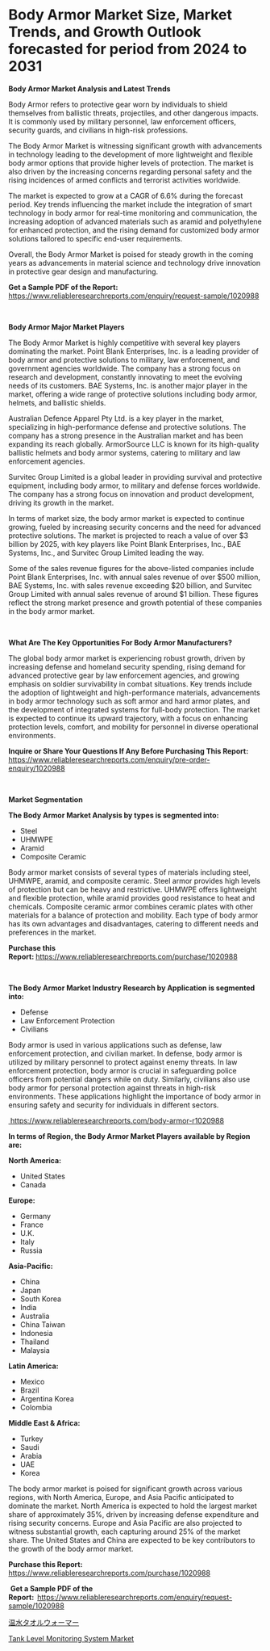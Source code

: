 <p><h1>Body Armor Market Size, Market Trends, and Growth Outlook forecasted for period from 2024 to 2031</h1></p><p><strong>Body Armor Market Analysis and Latest Trends</strong></p>
<p><p>Body Armor refers to protective gear worn by individuals to shield themselves from ballistic threats, projectiles, and other dangerous impacts. It is commonly used by military personnel, law enforcement officers, security guards, and civilians in high-risk professions.</p><p>The Body Armor Market is witnessing significant growth with advancements in technology leading to the development of more lightweight and flexible body armor options that provide higher levels of protection. The market is also driven by the increasing concerns regarding personal safety and the rising incidences of armed conflicts and terrorist activities worldwide.</p><p>The market is expected to grow at a CAGR of 6.6% during the forecast period. Key trends influencing the market include the integration of smart technology in body armor for real-time monitoring and communication, the increasing adoption of advanced materials such as aramid and polyethylene for enhanced protection, and the rising demand for customized body armor solutions tailored to specific end-user requirements.</p><p>Overall, the Body Armor Market is poised for steady growth in the coming years as advancements in material science and technology drive innovation in protective gear design and manufacturing.</p></p>
<p><strong>Get a Sample PDF of the Report:&nbsp;</strong> <a href="https://www.reliableresearchreports.com/enquiry/request-sample/1020988">https://www.reliableresearchreports.com/enquiry/request-sample/1020988</a></p>
<p>&nbsp;</p>
<p><strong>Body Armor Major Market Players</strong></p>
<p><p>The Body Armor Market is highly competitive with several key players dominating the market. Point Blank Enterprises, Inc. is a leading provider of body armor and protective solutions to military, law enforcement, and government agencies worldwide. The company has a strong focus on research and development, constantly innovating to meet the evolving needs of its customers. BAE Systems, Inc. is another major player in the market, offering a wide range of protective solutions including body armor, helmets, and ballistic shields.</p><p>Australian Defence Apparel Pty Ltd. is a key player in the market, specializing in high-performance defense and protective solutions. The company has a strong presence in the Australian market and has been expanding its reach globally. ArmorSource LLC is known for its high-quality ballistic helmets and body armor systems, catering to military and law enforcement agencies.</p><p>Survitec Group Limited is a global leader in providing survival and protective equipment, including body armor, to military and defense forces worldwide. The company has a strong focus on innovation and product development, driving its growth in the market.</p><p>In terms of market size, the body armor market is expected to continue growing, fueled by increasing security concerns and the need for advanced protective solutions. The market is projected to reach a value of over $3 billion by 2025, with key players like Point Blank Enterprises, Inc., BAE Systems, Inc., and Survitec Group Limited leading the way.</p><p>Some of the sales revenue figures for the above-listed companies include Point Blank Enterprises, Inc. with annual sales revenue of over $500 million, BAE Systems, Inc. with sales revenue exceeding $20 billion, and Survitec Group Limited with annual sales revenue of around $1 billion. These figures reflect the strong market presence and growth potential of these companies in the body armor market.</p></p>
<p>&nbsp;</p>
<p><strong>What Are The Key Opportunities For Body Armor Manufacturers?</strong></p>
<p><p>The global body armor market is experiencing robust growth, driven by increasing defense and homeland security spending, rising demand for advanced protective gear by law enforcement agencies, and growing emphasis on soldier survivability in combat situations. Key trends include the adoption of lightweight and high-performance materials, advancements in body armor technology such as soft armor and hard armor plates, and the development of integrated systems for full-body protection. The market is expected to continue its upward trajectory, with a focus on enhancing protection levels, comfort, and mobility for personnel in diverse operational environments.</p></p>
<p><strong>Inquire or Share Your Questions If Any Before Purchasing This Report:</strong> <a href="https://www.reliableresearchreports.com/enquiry/pre-order-enquiry/1020988">https://www.reliableresearchreports.com/enquiry/pre-order-enquiry/1020988</a></p>
<p>&nbsp;</p>
<p><strong>Market Segmentation</strong></p>
<p><strong>The Body Armor Market Analysis by types is segmented into:</strong></p>
<p><ul><li>Steel</li><li>UHMWPE</li><li>Aramid</li><li>Composite Ceramic</li></ul></p>
<p><p>Body armor market consists of several types of materials including steel, UHMWPE, aramid, and composite ceramic. Steel armor provides high levels of protection but can be heavy and restrictive. UHMWPE offers lightweight and flexible protection, while aramid provides good resistance to heat and chemicals. Composite ceramic armor combines ceramic plates with other materials for a balance of protection and mobility. Each type of body armor has its own advantages and disadvantages, catering to different needs and preferences in the market.</p></p>
<p><strong>Purchase this Report:&nbsp;</strong><a href="https://www.reliableresearchreports.com/purchase/1020988">https://www.reliableresearchreports.com/purchase/1020988</a></p>
<p>&nbsp;</p>
<p><strong>The Body Armor Market Industry Research by Application is segmented into:</strong></p>
<p><ul><li>Defense</li><li>Law Enforcement Protection</li><li>Civilians</li></ul></p>
<p><p>Body armor is used in various applications such as defense, law enforcement protection, and civilian market. In defense, body armor is utilized by military personnel to protect against enemy threats. In law enforcement protection, body armor is crucial in safeguarding police officers from potential dangers while on duty. Similarly, civilians also use body armor for personal protection against threats in high-risk environments. These applications highlight the importance of body armor in ensuring safety and security for individuals in different sectors.</p></p>
<p><a href="https://www.reliableresearchreports.com/body-armor-r1020988">&nbsp;https://www.reliableresearchreports.com/body-armor-r1020988</a></p>
<p><strong>In terms of Region, the Body Armor Market Players available by Region are:</strong></p>
<p>
    <p> <strong> North America: </strong>
        <ul>
            <li>United States</li>
            <li>Canada</li>
        </ul>
        </p> 
    <p> <strong> Europe: </strong>
        <ul>
            <li>Germany</li>
            <li>France</li>
            <li>U.K.</li>
            <li>Italy</li>
            <li>Russia</li>
        </ul>
        </p> 
    <p> <strong> Asia-Pacific: </strong>
        <ul>
            <li>China</li>
            <li>Japan</li>
            <li>South Korea</li>
            <li>India</li>
            <li>Australia</li>
            <li>China Taiwan</li>
            <li>Indonesia</li>
            <li>Thailand</li>
            <li>Malaysia</li>
        </ul>
        </p> 
    <p> <strong> Latin America: </strong>
        <ul>
            <li>Mexico</li>
            <li>Brazil</li>
            <li>Argentina Korea</li>
            <li>Colombia</li>
        </ul>
        </p> 
    <p> <strong> Middle East & Africa: </strong>
        <ul>
            <li>Turkey</li>
            <li>Saudi</li>
            <li>Arabia</li>
            <li>UAE</li>
            <li>Korea</li>
        </ul>
    </p>
    </p>
<p><p>The body armor market is poised for significant growth across various regions, with North America, Europe, and Asia Pacific anticipated to dominate the market. North America is expected to hold the largest market share of approximately 35%, driven by increasing defense expenditure and rising security concerns. Europe and Asia Pacific are also projected to witness substantial growth, each capturing around 25% of the market share. The United States and China are expected to be key contributors to the growth of the body armor market.</p></p>
<p><strong>Purchase this Report: </strong><a href="https://www.reliableresearchreports.com/purchase/1020988">https://www.reliableresearchreports.com/purchase/1020988</a></p>
<p>&nbsp;<strong>Get a Sample PDF of the Report:&nbsp;&nbsp;</strong><a href="https://www.reliableresearchreports.com/enquiry/request-sample/1020988">https://www.reliableresearchreports.com/enquiry/request-sample/1020988</a></p>
<p><strong></strong></p>
<p><p><a href="https://github.com/lababdou/Market-Research-Report-List-3/blob/main/779185330698.md">温水タオルウォーマー</a></p><p><a href="https://github.com/GroverBarry/Market-Research-Report-List-4/blob/main/tank-level-monitoring-system-market.md">Tank Level Monitoring System Market</a></p></p>
